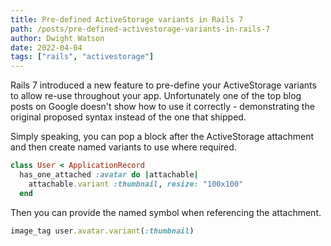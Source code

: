```yaml
---
title: Pre-defined ActiveStorage variants in Rails 7
path: /posts/pre-defined-activestorage-variants-in-rails-7
author: Dwight Watson
date: 2022-04-04
tags: ["rails", "activestorage"]
---
```


Rails 7 introduced a new feature to pre-define your ActiveStorage variants to allow re-use throughout your app. Unfortunately one of the top blog posts on Google doesn't show how to use it correctly - demonstrating the original proposed syntax instead of the one that shipped.

Simply speaking, you can pop a block after the ActiveStorage attachment and then create named variants to use where required.

```rb
class User < ApplicationRecord
  has_one_attached :avatar do |attachable|
    attachable.variant :thumbnail, resize: "100x100"
  end
```

Then you can provide the named symbol when referencing the attachment.

```rb
image_tag user.avatar.variant(:thumbnail)
```
